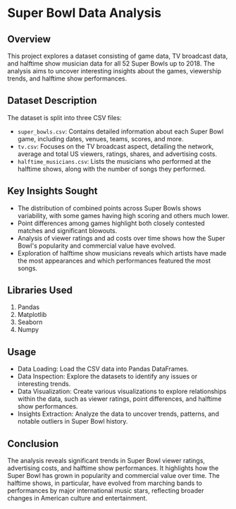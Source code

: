 # Super Bowl Data Analysis

## Overview
This project explores a dataset consisting of game data, TV broadcast data, and halftime show musician data for all 52 Super Bowls up to 2018. The analysis aims to uncover interesting insights about the games, viewership trends, and halftime show performances.

## Dataset Description
The dataset is split into three CSV files:
- `super_bowls.csv`: Contains detailed information about each Super Bowl game, including dates, venues, teams, scores, and more.
- `tv.csv`: Focuses on the TV broadcast aspect, detailing the network, average and total US viewers, ratings, shares, and advertising costs.
- `halftime_musicians.csv`: Lists the musicians who performed at the halftime shows, along with the number of songs they performed.

## Key Insights Sought
- The distribution of combined points across Super Bowls shows variability, with some games having high scoring and others much lower.
- Point differences among games highlight both closely contested matches and significant blowouts.
- Analysis of viewer ratings and ad costs over time shows how the Super Bowl's popularity and commercial value have evolved.
- Exploration of halftime show musicians reveals which artists have made the most appearances and which performances featured the most songs.

## Libraries Used
  1. Pandas
  2. Matplotlib
  3. Seaborn
  4. Numpy

## Usage
- Data Loading: Load the CSV data into Pandas DataFrames.
- Data Inspection: Explore the datasets to identify any issues or interesting trends.
- Data Visualization: Create various visualizations to explore relationships within the data, such as viewer ratings, point differences, and halftime show performances.
- Insights Extraction: Analyze the data to uncover trends, patterns, and notable outliers in Super Bowl history.

## Conclusion
The analysis reveals significant trends in Super Bowl viewer ratings, advertising costs, and halftime show performances. It highlights how the Super Bowl has grown in popularity and commercial value over time. The halftime shows, in particular, have evolved from marching bands to performances by major international music stars, reflecting broader changes in American culture and entertainment.
